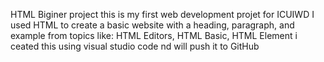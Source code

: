 HTML Biginer project
this is my first web development projet for ICUIWD
I used HTML to  create a basic website with a heading, paragraph, and example from topics like:
HTML Editors,
 HTML Basic,
 HTML Element
 i ceated this using visual studio code nd will push it to GitHub
 
